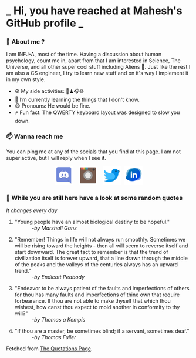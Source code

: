 # **_ Hi, you have reached at Mahesh's GitHub profile _**
### 🌸 About me ?
I am INFJ-A, most of the time. Having a discussion about human psychology, count me in, apart from that I am interested in Science, The Universe, and all other super cool stuff including Aliens 🤫. Just like the rest I am also a CS engineer, I try to learn new stuff and on it's way I implement it in my own style. 
- ☮ My side activities: 🎨♟🎧🌐
- 🌱 I’m currently learning the things that I don't know.
- 😄 Pronouns: He would be fine.
- ⚡ Fun fact: The QWERTY keyboard layout was designed to slow you down.

### 📫 Wanna reach me
You can ping me at any of the socials that you find at this page. I am not super active, but I will reply when I see it.
<p align="center">
<a href="https://discordapp.com/users/733328856957714472"><img src="./Assets/Papirus-Team-Papirus-Apps-Discord.svg" height="50px" width="50px" ></a>&nbsp; &nbsp;  
<a href ="https://instagram.com/obl1v_on"><img src="./Assets/Papirus-Team-Papirus-Apps-Instagram.svg" height="50px" width="50px" ></a>&nbsp;  &nbsp; 
<a href ="https://twitter.com/MaheshN2000"><img src="./Assets/Papirus-Team-Papirus-Apps-Twitter.svg" height ="50px" width="50px" ></a>&nbsp;
<a href ="https://linkedin.com/in/mahesh2000"><img src="./Assets/in.png" height ="50px" width="50px" ></a>

</p>



### 🔰 While you are still here have a look at some random quotes
*It changes every day*

<!-- BLOG-POST-LIST:START -->
 1.  "Young people have an almost biological destiny to be hopeful." <br> &emsp;&emsp;&emsp; <i>-by Marshall Ganz</i> 

 2.  "Remember! Things in life will not always run smoothly. Sometimes we will be rising toward the heights - then all will seem to reverse itself and start downward. The great fact to remember is that the trend of civilization itself is forever upward, that a line drawn through the middle of the peaks and the valleys of the centuries always has an upward trend." <br> &emsp;&emsp;&emsp; <i>-by Endicott Peabody</i> 

 3.  "Endeavor to be always patient of the faults and imperfections of others for thou has many faults and imperfections of thine own that require forbearance. If thou are not able to make thyself that which thou wishest, how canst thou expect to mold another in conformity to thy will?" <br> &emsp;&emsp;&emsp; <i>-by Thomas a Kempis</i> 

 4.  "If thou are a master, be sometimes blind; if a servant, sometimes deaf." <br> &emsp;&emsp;&emsp; <i>-by Thomas Fuller</i> 
<!-- BLOG-POST-LIST:END -->
Fetched from <a href="http://www.quotationspage.com/data/mqotd.rss"> The Quotations Page</a>.
<!-- The above quotes are fetched from " http://www.quotationspage.com/data/mqotd.rss " and the github action used was gautamkrishnar/blog-post-workflow@master -->
